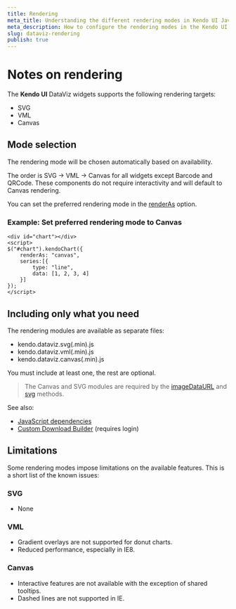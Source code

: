```yaml
---
title: Rendering
meta_title: Understanding the different rendering modes in Kendo UI Javascript DataViz suite
meta_description: How to configure the rendering modes in the Kendo UI DataViz suite.
slug: dataviz-rendering
publish: true
---
```


# Notes on rendering

The **Kendo UI** DataViz widgets supports the following rendering targets:

* SVG
* VML
* Canvas

## Mode selection

The rendering mode will be chosen automatically based on availability.

The order is SVG -> VML -> Canvas for all widgets except Barcode and QRCode.
These components do not require interactivity and will default to Canvas rendering.

You can set the preferred rendering mode in the
[renderAs](/api/dataviz/chart#configuration-renderAs) option.

### Example: Set preferred rendering mode to Canvas

    <div id="chart"></div>
    <script>
    $("#chart").kendoChart({
        renderAs: "canvas",
        series:[{
            type: "line",
            data: [1, 2, 3, 4]
        }]
    });
    </script>

## Including only what you need

The rendering modules are available as separate files:

* kendo.dataviz.svg(.min).js
* kendo.dataviz.vml(.min).js
* kendo.dataviz.canvas(.min).js

You must include at least one, the rest are optional.

> The Canvas and SVG modules are required by the [imageDataURL](/api/dataviz/chart#methods-imageDataURL) and [svg](/api/dataviz/chart#methods-svg) methods.

See also:

* [JavaScript dependencies](/getting-started/javascript-dependencies)
* [Custom Download Builder](http://www.telerik.com/kendo-ui/custom-download) (requires login)

## Limitations

Some rendering modes impose limitations on the available features.
This is a short list of the known issues:

### SVG

* None

### VML

* Gradient overlays are not supported for donut charts.
* Reduced performance, especially in IE8.

### Canvas

* Interactive features are not available with the exception of shared tooltips.
* Dashed lines are not supported in IE.

